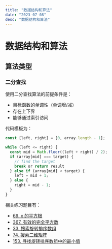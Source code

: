 ```yaml
---
title: "数据结构和算法"
date: "2023-07-08"
desc: "数据结构和算法"
---
```


# 数据结构和算法

## 算法类型

### 二分查找

使用二分查找算法的前提条件是：

- 目标函数的单调性（单调增/减）
- 存在上下界
- 能够通过索引访问

代码模板为：

```js
const [left, right] = [0, array.length - 1];

while (left <= right) {
  const mid = Math.floor((left + right) / 2);
  if (array[mid] === target) {
    // find the target
    break or return result
  } else if (array[mid] < target) {
    left = mid + 1;
  } else {
    right = mid - 1;
  }
}
```

相关练习题目有：

- [69. x 的平方根](/practice/leetcode-solution/sqrtx)
- [367. 有效的完全平方数](/practice/leetcode-solution/valid-perfect-square)
- [33. 搜索旋转排序数组](/practice/leetcode-solution/search-in-rotated-sorted-array)
- [74. 搜索二维矩阵](/practice/leetcode-solution/search-a-2d-matrix)
- [153. 寻找旋转排序数组中的最小值](/practice/leetcode-solution/find-minimum-in-rotated-sorted-array)





